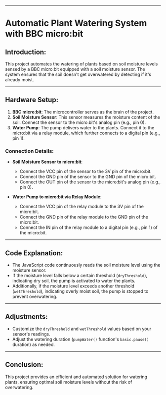 

---

# Automatic Plant Watering System with BBC micro:bit

## Introduction:
This project automates the watering of plants based on soil moisture levels sensed by a BBC micro:bit equipped with a soil moisture sensor. The system ensures that the soil doesn't get overwatered by detecting if it's already moist.

---

## Hardware Setup:
1. **BBC micro:bit**: The microcontroller serves as the brain of the project.
2. **Soil Moisture Sensor**: This sensor measures the moisture content of the soil. Connect the sensor to the micro:bit's analog pin (e.g., pin 0).
3. **Water Pump**: The pump delivers water to the plants. Connect it to the micro:bit via a relay module, which further connects to a digital pin (e.g., pin 1).

### Connection Details:
- **Soil Moisture Sensor to micro:bit**:
  - Connect the VCC pin of the sensor to the 3V pin of the micro:bit.
  - Connect the GND pin of the sensor to the GND pin of the micro:bit.
  - Connect the OUT pin of the sensor to the micro:bit's analog pin (e.g., pin 0).

- **Water Pump to micro:bit via Relay Module**:
  - Connect the VCC pin of the relay module to the 3V pin of the micro:bit.
  - Connect the GND pin of the relay module to the GND pin of the micro:bit.
  - Connect the IN pin of the relay module to a digital pin (e.g., pin 1) of the micro:bit.

---

## Code Explanation:
- The JavaScript code continuously reads the soil moisture level using the moisture sensor.
- If the moisture level falls below a certain threshold (`dryThreshold`), indicating dry soil, the pump is activated to water the plants.
- Additionally, if the moisture level exceeds another threshold (`wetThreshold`), indicating overly moist soil, the pump is stopped to prevent overwatering.

---

## Adjustments:
- Customize the `dryThreshold` and `wetThreshold` values based on your sensor's readings.
- Adjust the watering duration (`pumpWater()` function's `basic.pause()` duration) as needed.

---

## Conclusion:
This project provides an efficient and automated solution for watering plants, ensuring optimal soil moisture levels without the risk of overwatering.

